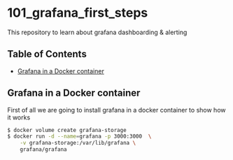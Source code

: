 # 101_grafana_first_steps
This repository to learn about grafana dashboarding &amp; alerting

## Table of Contents
* [Grafana in a Docker container](#grafana-in-a-docker-contanier)

## Grafana in a Docker container
First of all we are going to install grafana in a docker container to show how it works

```sh
$ docker volume create grafana-storage
$ docker run -d --name=grafana -p 3000:3000  \
    -v grafana-storage:/var/lib/grafana \
    grafana/grafana
```